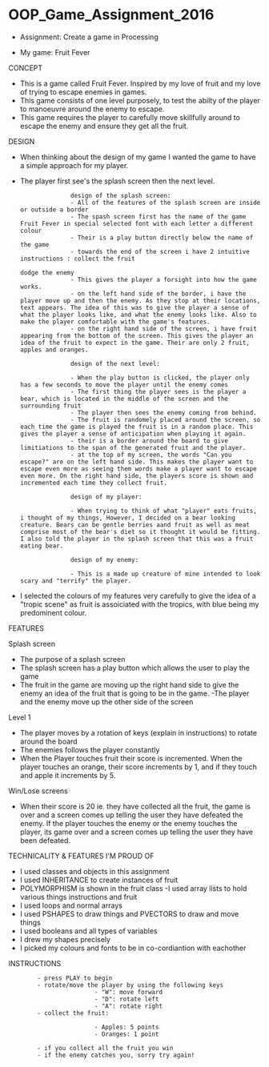 # OOP_Game_Assignment_2016

* Assignment: Create a game in Processing

* My game: Fruit Fever

CONCEPT

- This is a game called Fruit Fever. Inspired by my love of fruit and my love of trying to escape enemies in games.
- This game consists of one level purposely, to test the abilty of the player to manoeuvre around the enemy to escape. 
- This game requires the player to carefully move skillfully around to escape the enemy and ensure they get all the fruit. 


DESIGN

- When thinking about the design of my game I wanted the game to have a simple approach for my player. 
- The player first see's the splash screen then the next level.
					
					design of the splash screen:
					- All of the features of the splash screen are inside or outside a border
					- The spash screen first has the name of the game Fruit Fever in special selected font with each letter a different colour
					- Their is a play button directly below the name of the game
					- towards the end of the screen i have 2 intuitive instructions : collect the fruit
																					  dodge the enemy 
					- This gives the player a forsight into how the game works.
					- on the left hand side of the border, i have the player move up and then the enemy. As they stop at their locations, text appears. The idea of this was to give the player a sense of what the player looks like, and what the enemy looks like. Also to make the player comfortable with the game's features. 
					- on the right hand side of the screen, i have fruit appearing from the bottom of the screen. This gives the player an idea of the fruit to expect in the game. Their are only 2 fruit, apples and oranges.

					design of the next level:

					- When the play button is clicked, the player only has a few seconds to move the player until the enemy comes
					- The first thing the player sees is the player a bear, which is located in the middle of the screen and the surrounding fruit
					- The player then sees the enemy coming from behind. 
					- The fruit is randomely placed around the screen, so each time the game is played the fruit is in a random place. This gives the player a sense of anticipation when playing it again.
					- their is a border around the board to give limitiations to the span of the generated fruit and the player. 
					- at the top of my screen, the words "Can you escape?" are on the left hand side. This makes the player want to escape even more as seeing them words make a player want to escape even more. On the right hand side, the players score is shown and incremented each time they collect fruit. 

					design of my player:

					- When trying to think of what "player" eats fruits, i thought of my things, However, I decided on a bear looking creature. Bears can be gentle berries aand fruit as well as meat comprise most of the bear's diet so it thought it would be fitting. I also told the player in the splash screen that this was a fruit eating bear.

					design of my enemy:

					- This is a made up creature of mine intended to look scary and "terrify" the player. 
- I selected the colours of my features very carefully to give the idea of a "tropic scene" as fruit is assoiciated with the tropics, with blue being my predominent colour.

FEATURES

Splash screen
- The purpose of a splash screen 
- The splash screen has a play button which allows the user to play the game 
- The fruit in the game are moving up the right hand side to give the enemy an idea of the fruit that is going to be in the game.
-The player and the enemy move up the other side of the screen 

Level 1
- The player moves by a rotation of keys (explain in instructions) to rotate around the board
- The enemies follows the player constantly 
- When the Player touches fruit their score is incremented. When the player touches an orange, their score increments by 1, and if they touch and apple it increments by 5.

Win/Lose screens 

-  When their score is 20 ie. they have collected all the fruit, the game is over and a screen comes up telling the user they have defeated the enemy. If the player touches the enemy or the enemy touches the player, its game over and a screen comes up telling the user they have been defeated.


TECHNICALITY & FEATURES I'M PROUD OF 
- I used classes and objects in this assignment
- I used INHERITANCE to create instances of fruit
- POLYMORPHISM is shown in the fruit class
-I used array lists to hold various things instructions and fruit
- I used loops and normal arrays 
- I used PSHAPES to draw things and PVECTORS to draw and move things
- I used booleans and all types of variables
- I drew my shapes precisely
- I picked my colours and fonts to be in co-cordiantion with eachother 



INSTRUCTIONS 
		
			- press PLAY to begin 
			- rotate/move the player by using the following keys
							- "W": move forward
							- "D": rotate left
							- "A": rotate right
			- collect the fruit: 

							- Apples: 5 points 
							- Oranges: 1 point

			- if you collect all the fruit you win 
			- if the enemy catches you, sorry try again!




